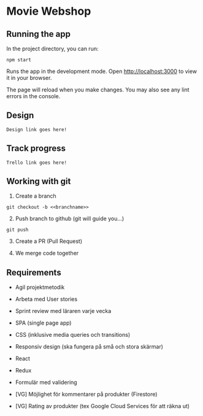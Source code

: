 # Movie Webshop


## Running the app

In the project directory, you can run:
```
npm start
```

Runs the app in the development mode. Open [http://localhost:3000](http://localhost:3000) to view it in your browser.

The page will reload when you make changes. You may also see any lint errors in the console.

## Design
```
Design link goes here!
```

## Track  progress
```
Trello link goes here! 
```

## Working with git 

1. Create a branch 
```
git checkout -b <<branchname>>
```

2. Push branch to github (git will guide you...)
```
git push
```

3. Create a PR (Pull Request)

4. We merge code together 


## Requirements

* Agil projektmetodik 

* Arbeta med User stories

* Sprint review med läraren varje vecka

* SPA (single page app)

* CSS (inklusive media queries och transitions)

* Responsiv design (ska fungera på små och stora skärmar)

* React

* Redux

* Formulär med validering

* [VG] Möjlighet för kommentarer på produkter (Firestore)

* [VG] Rating av produkter (tex Google Cloud Services för att räkna ut)

